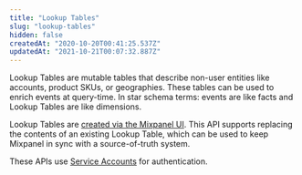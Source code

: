 ```yaml
---
title: "Lookup Tables"
slug: "lookup-tables"
hidden: false
createdAt: "2020-10-20T00:41:25.537Z"
updatedAt: "2021-10-21T00:07:32.887Z"
---
```

Lookup Tables are mutable tables that describe non-user entities like accounts, product SKUs, or geographies. These tables can be used to enrich events at query-time. In star schema terms: events are like facts and Lookup Tables are like dimensions.

Lookup Tables are [created via the Mixpanel UI](https://help.mixpanel.com/hc/en-us/articles/360044139291-Lookup-tables#stepbystep-guide). This API supports replacing the contents of an existing Lookup Table, which can be used to keep Mixpanel in sync with a source-of-truth system.

These APIs use [Service Accounts](ref:service-accounts) for authentication.